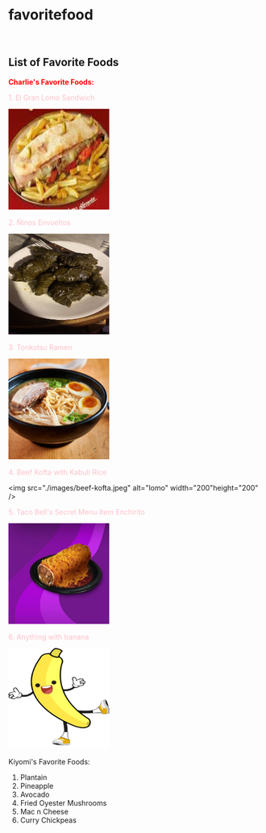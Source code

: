 # favoritefood
<br />
<h2>List of Favorite Foods</h2>

<em>Charlie's Favorite Foods:</em>
<br />

<s>1. El Gran Lomo Sandwich</s>

<img src="./images/el-gran-lomo.jpeg" alt="lomo" width="200" height="200" />

<s>2. Ñinos Envueltos</s>

<img src="./images/ninos-envueltos.jpeg" alt="lomo" width="200" height="200" />

<s>3. Tonkotsu Ramen</s>

<img src="./images/tonkotsu-ramen.jpeg" alt="lomo" width="200" height="200" />

<s>4. Beef Kofta with Kabuli Rice</s>

<img src="./images/beef-kofta.jpeg" alt="lomo" width="200"height="200" />

<s>5. Taco Bell's Secret Menu Item Enchirito</s>

<img src="./images/enchirito.jpeg" alt="lomo" width="200" height="200" />

<s>6. Anything with banana</s>

<img src="./images/bananaman.png" alt="lomo" width="200" height="200" />


Kiyomi's Favorite Foods: 
<br />

1. Plantain 
2. Pineapple
3. Avocado
4. Fried Oyester Mushrooms
5. Mac n Cheese
6. Curry Chickpeas

<style type='text/css'>
s { text-decoration:none; } 
em { font-style: normal; font-weight: bold; }
s { color: pink }
em { color: red }
</style>
